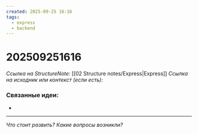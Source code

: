 ```yaml
---
created: 2025-09-25 16:16
tags:
  - express
  - backend
---
```

# 202509251616
*Ссылка на StructureNote:* [[02 Structure notes/Express|Express]]
*Ссылка на исходник или контекст (если есть):* 

### Связанные идеи:
* 
---

*Что стоит развить? Какие вопросы возникли?*